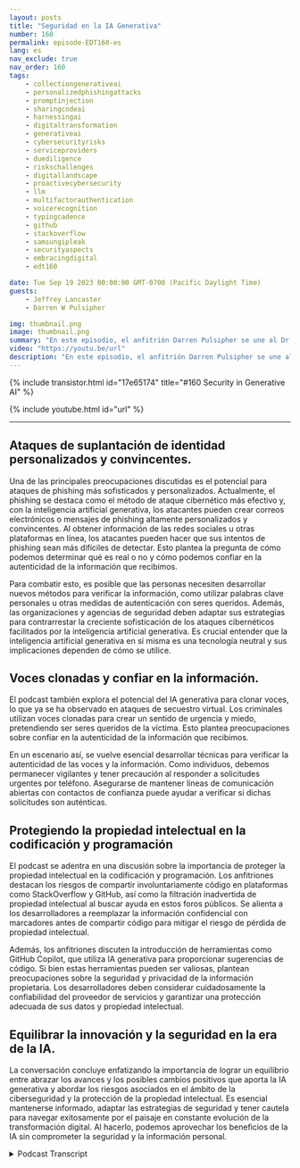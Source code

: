 ```yaml
---
layout: posts
title: "Seguridad en la IA Generativa"
number: 160
permalink: episode-EDT160-es
lang: es
nav_exclude: true
nav_order: 160
tags:
    - collectiongenerativeai
    - personalizedphishingattacks
    - promptinjection
    - sharingcodeai
    - harnessingai
    - digitaltransformation
    - generativeai
    - cybersecurityrisks
    - serviceproviders
    - duediligence
    - riskschallenges
    - digitallandscape
    - proactivecybersecurity
    - llm
    - multifactorauthentication
    - voicerecognition
    - typingcadence
    - github
    - stackoverflow
    - samsungipleak
    - securityaspects
    - embracingdigital
    - edt160

date: Tue Sep 19 2023 00:00:00 GMT-0700 (Pacific Daylight Time)
guests:
    - Jeffrey Lancaster
    - Darren W Pulsipher

img: thumbnail.png
image: thumbnail.png
summary: "En este episodio, el anfitrión Darren Pulsipher se une al Dr. Jeffrey Lancaster para adentrarse en la intersección entre la inteligencia artificial generativa y la seguridad. La conversación profundiza en los riesgos y desafíos potenciales que rodean el uso de la inteligencia artificial generativa en actividades maliciosas, especialmente en el ámbito de la ciberseguridad."
video: "https://youtu.be/url"
description: "En este episodio, el anfitrión Darren Pulsipher se une al Dr. Jeffrey Lancaster para adentrarse en la intersección entre la inteligencia artificial generativa y la seguridad. La conversación profundiza en los riesgos y desafíos potenciales que rodean el uso de la inteligencia artificial generativa en actividades maliciosas, especialmente en el ámbito de la ciberseguridad."
---
```


<div>
{% include transistor.html id="17e65174" title="#160 Security in Generative AI" %}

{% include youtube.html id="url" %}
</div>

---

## Ataques de suplantación de identidad personalizados y convincentes.

Una de las principales preocupaciones discutidas es el potencial para ataques de phishing más sofisticados y personalizados. Actualmente, el phishing se destaca como el método de ataque cibernético más efectivo y, con la inteligencia artificial generativa, los atacantes pueden crear correos electrónicos o mensajes de phishing altamente personalizados y convincentes. Al obtener información de las redes sociales u otras plataformas en línea, los atacantes pueden hacer que sus intentos de phishing sean más difíciles de detectar. Esto plantea la pregunta de cómo podemos determinar qué es real o no y cómo podemos confiar en la autenticidad de la información que recibimos.

Para combatir esto, es posible que las personas necesiten desarrollar nuevos métodos para verificar la información, como utilizar palabras clave personales u otras medidas de autenticación con seres queridos. Además, las organizaciones y agencias de seguridad deben adaptar sus estrategias para contrarrestar la creciente sofisticación de los ataques cibernéticos facilitados por la inteligencia artificial generativa. Es crucial entender que la inteligencia artificial generativa en sí misma es una tecnología neutral y sus implicaciones dependen de cómo se utilice.

## Voces clonadas y confiar en la información.

El podcast también explora el potencial del IA generativa para clonar voces, lo que ya se ha observado en ataques de secuestro virtual. Los criminales utilizan voces clonadas para crear un sentido de urgencia y miedo, pretendiendo ser seres queridos de la víctima. Esto plantea preocupaciones sobre confiar en la autenticidad de la información que recibimos.

En un escenario así, se vuelve esencial desarrollar técnicas para verificar la autenticidad de las voces y la información. Como individuos, debemos permanecer vigilantes y tener precaución al responder a solicitudes urgentes por teléfono. Asegurarse de mantener líneas de comunicación abiertas con contactos de confianza puede ayudar a verificar si dichas solicitudes son auténticas.

## Protegiendo la propiedad intelectual en la codificación y programación

El podcast se adentra en una discusión sobre la importancia de proteger la propiedad intelectual en la codificación y programación. Los anfitriones destacan los riesgos de compartir involuntariamente código en plataformas como StackOverflow y GitHub, así como la filtración inadvertida de propiedad intelectual al buscar ayuda en estos foros públicos. Se alienta a los desarrolladores a reemplazar la información confidencial con marcadores antes de compartir código para mitigar el riesgo de pérdida de propiedad intelectual.

Además, los anfitriones discuten la introducción de herramientas como GitHub Copilot, que utiliza IA generativa para proporcionar sugerencias de código. Si bien estas herramientas pueden ser valiosas, plantean preocupaciones sobre la seguridad y privacidad de la información propietaria. Los desarrolladores deben considerar cuidadosamente la confiabilidad del proveedor de servicios y garantizar una protección adecuada de sus datos y propiedad intelectual.

## Equilibrar la innovación y la seguridad en la era de la IA.

La conversación concluye enfatizando la importancia de lograr un equilibrio entre abrazar los avances y los posibles cambios positivos que aporta la IA generativa y abordar los riesgos asociados en el ámbito de la ciberseguridad y la protección de la propiedad intelectual. Es esencial mantenerse informado, adaptar las estrategias de seguridad y tener cautela para navegar exitosamente por el paisaje en constante evolución de la transformación digital. Al hacerlo, podemos aprovechar los beneficios de la IA sin comprometer la seguridad y la información personal.



<details>
<summary> Podcast Transcript </summary>

<p></p>

</details>
